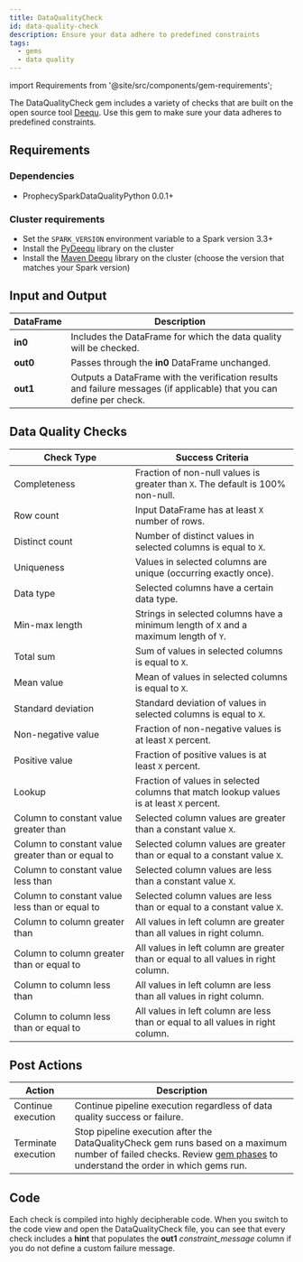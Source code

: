```yaml
---
title: DataQualityCheck
id: data-quality-check
description: Ensure your data adhere to predefined constraints
tags:
  - gems
  - data quality
---
```


import Requirements from '@site/src/components/gem-requirements';

<Requirements
  python_package_name="ProphecySparkDataQualityPython"
  python_package_version="0.0.1+"
  scala_package_name=""
  scala_package_version=""
  scala_lib="8.2.1"
  python_lib="1.9.16"
  uc_single="14.3+"
  uc_shared="Not Supported"
  livy="Not Supported"
/>

The DataQualityCheck gem includes a variety of checks that are built on the open source tool [Deequ](https://github.com/awslabs/deequ). Use this gem to make sure your data adheres to predefined constraints.

## Requirements

### Dependencies

- ProphecySparkDataQualityPython 0.0.1+

### Cluster requirements

- Set the `SPARK_VERSION` environment variable to a Spark version 3.3+
- Install the [PyDeequ](https://pypi.org/project/pydeequ/#:~:text=1.8%2B%2C%20we%20now%20officially%20support%20Spark3%20!) library on the cluster
- Install the [Maven Deequ](https://mvnrepository.com/artifact/com.amazon.deequ/deequ) library on the cluster (choose the version that matches your Spark version)

## Input and Output

| DataFrame | Description                                                                                                           |
| --------- | --------------------------------------------------------------------------------------------------------------------- |
| **in0**   | Includes the DataFrame for which the data quality will be checked.                                                    |
| **out0**  | Passes through the **in0** DataFrame unchanged.                                                                       |
| **out1**  | Outputs a DataFrame with the verification results and failure messages (if applicable) that you can define per check. |

## Data Quality Checks

| Check Type                                        | Success Criteria                                                                         |
| ------------------------------------------------- | ---------------------------------------------------------------------------------------- |
| Completeness                                      | Fraction of non-null values is greater than `X`. The default is 100% non-null.           |
| Row count                                         | Input DataFrame has at least `X` number of rows.                                         |
| Distinct count                                    | Number of distinct values in selected columns is equal to `X`.                           |
| Uniqueness                                        | Values in selected columns are unique (occurring exactly once).                          |
| Data type                                         | Selected columns have a certain data type.                                               |
| Min-max length                                    | Strings in selected columns have a minimum length of `X` and a maximum length of `Y`.    |
| Total sum                                         | Sum of values in selected columns is equal to `X`.                                       |
| Mean value                                        | Mean of values in selected columns is equal to `X`.                                      |
| Standard deviation                                | Standard deviation of values in selected columns is equal to `X`.                        |
| Non-negative value                                | Fraction of non-negative values is at least `X` percent.                                 |
| Positive value                                    | Fraction of positive values is at least `X` percent.                                     |
| Lookup                                            | Fraction of values in selected columns that match lookup values is at least `X` percent. |
| Column to constant value greater than             | Selected column values are greater than a constant value `X`.                            |
| Column to constant value greater than or equal to | Selected column values are greater than or equal to a constant value `X`.                |
| Column to constant value less than                | Selected column values are less than a constant value `X`.                               |
| Column to constant value less than or equal to    | Selected column values are less than or equal to a constant value `X`.                   |
| Column to column greater than                     | All values in left column are greater than all values in right column.                   |
| Column to column greater than or equal to         | All values in left column are greater than or equal to all values in right column.       |
| Column to column less than                        | All values in left column are less than all values in right column.                      |
| Column to column less than or equal to            | All values in left column are less than or equal to all values in right column.          |

## Post Actions

| Action              | Description                                                                                                                                                                                                     |
| ------------------- | --------------------------------------------------------------------------------------------------------------------------------------------------------------------------------------------------------------- |
| Continue execution  | Continue pipeline execution regardless of data quality success or failure.                                                                                                                                      |
| Terminate execution | Stop pipeline execution after the DataQualityCheck gem runs based on a maximum number of failed checks. Review [gem phases](docs/concepts/project/gems.md#gem-phase) to understand the order in which gems run. |

## Code

Each check is compiled into highly decipherable code. When you switch to the code view and open the DataQualityCheck file, you can see that every check includes a **hint** that populates the **out1** _constraint_message_ column if you do not define a custom failure message.
